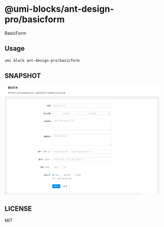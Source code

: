 # @umi-blocks/ant-design-pro/basicform

BasicForm

## Usage

```sh
umi block ant-design-pro/basicform
```

## SNAPSHOT

![SNAPSHOT](./snapshot.png)

## LICENSE

MIT
